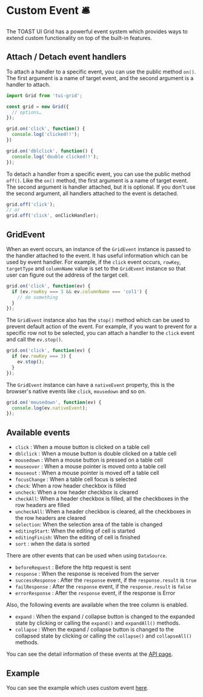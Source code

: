 # Custom Event 🛎

The TOAST UI Grid has a powerful event system which provides ways to extend custom functionality on top of the built-in features. 

## Attach / Detach event handlers

To attach a handler to a specific event, you can use the public method `on()`. The first argument is a name of target event, and the second argument is a handler to attach. 

```javascript
import Grid from 'tui-grid';

const grid = new Grid({
  // options…
});

grid.on('click', function() {
  console.log('clicked!!');
})

grid.on('dblclick', function() {
  console.log('double clicked!!');
});
```

To detach a handler from a specific event, you can use the public method `off()`. Like the `on()` method, the first argument is a name of target event. The second argument is handler attached, but it is optional. If you don't use the second argument, all handlers attached to the event is detached.

```javascript
grid.off('click');
// or
grid.off('click', onClickHandler);
```

## GridEvent
When an event occurs, an instance of the `GridEvent` instance is passed to the handler attached to the event. It has useful information which can be used by event handler. For example, if the `click` event occurs, `rowKey`, `targetType` and `columnName` value is set to the `GridEvent` instance so that user can figure out the address of the target cell.

```javascript
grid.on('click', function(ev) {
  if (ev.rowKey === 3 && ev.columnName === 'col1') {
    // do something
  }
});
```

The `GridEvent` instance also has the `stop()` method which can be used to prevent default action of the event. For example, if you want to prevent for a specific row not to be selected, you can attach a handler to the `click` event and call the `ev.stop()`.

```javascript
grid.on('click', function(ev) {
  if (ev.rowKey === 3) {
    ev.stop();  
  }
});
```

The `GridEvent` instance can have a `nativeEvent` property, this is the browser's native events like `click`, `mousedown` and so on.

```javascript
grid.on('mousedown', function(ev) {
  console.log(ev.nativeEvent);
});
```

## Available events

- `click` : When a mouse button is clicked on a table cell
- `dblclick` : When a mouse button is double clicked on a table cell
- `mousedown` :  When a mouse button is pressed on a table cell
- `mouseover` : When a mouse pointer is moved onto a table cell
- `mouseout` : When a mouse pointer is moved off a table cell
- `focusChange` : When a table cell focus is selected
- `check`: When a row header checkbox is filled
- `uncheck`: When a row header checkbox is cleared
- `checkAll`: When a header checkbox is filled, all the checkboxes in the row headers are filled
- `uncheckAll`: When a header checkbox is cleared, all the checkboxes in the row headers are cleared
- `selection`: When the selection area of the table is changed
- `editingStart`: When the editing of cell is started
- `editingFinish`: When the editing of cell is finished
- `sort` : when the data is sorted

There are other events that can be used when using `DataSource`.

- `beforeRequest` : Before the http request is sent
- `response` : When the response is received from the server
- `successResponse` : After the `response` event, if the `response.result` is `true`
- `failResponse` : After the `response` event, if the `response.result` is `false`
- `errorResponse` : After the `response` event, if the response is Error

Also, the following events are available when the tree column is enabled.

- `expand` : When the expand / collapse button is changed to the expanded state by clicking or calling the `expand()` and `expandAll()` methods.
- `collapse` : When the expand / collapse button is changed to the collapsed state by clicking or calling the `collapse()` and `collapseAll()` methods.


You can see the detail information of these events at the [API page](https://nhn.github.io/tui.grid/latest/Grid#event-beforeRequest).

## Example

You can see the example which uses custom event [here](https://nhn.github.io/tui.grid/latest/tutorial-example15-custom-event).

